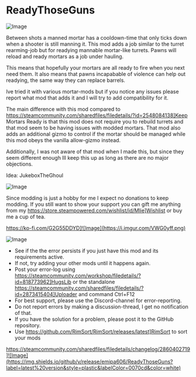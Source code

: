 # ReadyThoseGuns

![Image](https://i.imgur.com/iCj5o7O.png)


Between shots a manned mortar has a cooldown-time that only ticks down when a shooter is still manning it.
This mod adds a job similar to the turret rearming-job but for readying mannable mortar-like turrets.
Pawns will reload and ready mortars as a job under hauling. 

This means that hopefully your mortars are all ready to fire when you next need them.
It also means that pawns incapabable of violence can help out readying, the same way they can replace barrels.

Ive tried it with various mortar-mods but if you notice any issues please report what mod that adds it and I will try to add compatibility for it.

The main difference with this mod compared to https://steamcommunity.com/sharedfiles/filedetails/?id=2548084138]Keep Mortars Ready is that this mod does not require you to rebuild turrets and that mod seem to be having issues with modded mortars. That mod also adds an additional gizmo to control if the mortar should be managed while this mod obeys the vanilla allow-gizmo instead. 

Additionally, I was not aware of that mod when I made this, but since they seem different enough Ill keep this up as long as there are no major objections. 

Idea: JukeboxTheGhoul

![Image](https://i.imgur.com/Ds0rBAD.png)

Since modding is just a hobby for me I expect no donations to keep modding. If you still want to show your support you can gift me anything from my https://store.steampowered.com/wishlist/id/Mlie]Wishlist or buy me a cup of tea.

https://ko-fi.com/G2G55DDYD]![Image](https://i.imgur.com/VWG0yff.png)


![Image](https://i.imgur.com/5xwDG6H.png)



-  See if the the error persists if you just have this mod and its requirements active.
-  If not, try adding your other mods until it happens again.
-  Post your error-log using https://steamcommunity.com/workshop/filedetails/?id=818773962]HugsLib or the standalone https://steamcommunity.com/sharedfiles/filedetails/?id=2873415404]Uploader and command Ctrl+F12
-  For best support, please use the Discord-channel for error-reporting.
-  Do not report errors by making a discussion-thread, I get no notification of that.
-  If you have the solution for a problem, please post it to the GitHub repository.
-  Use https://github.com/RimSort/RimSort/releases/latest]RimSort to sort your mods



https://steamcommunity.com/sharedfiles/filedetails/changelog/2860402719]![Image](https://img.shields.io/github/v/release/emipa606/ReadyThoseGuns?label=latest%20version&style=plastic&labelColor=0070cd&color=white)

